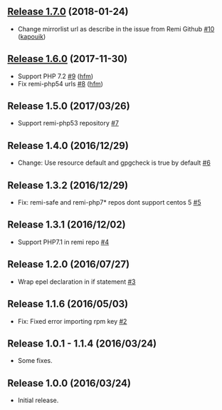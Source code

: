 ## [Release 1.7.0](https://github.com/hfm/puppet-remi/compare/v1.6.0...v1.7.0) (2018-01-24)

* Change mirrorlist url as describe in the issue from Remi Github [#10](https://github.com/hfm/puppet-remi/pull/10) ([kapouik](https://github.com/kapouik))

## [Release 1.6.0](https://github.com/hfm/puppet-remi/compare/v1.5.0...v1.6.0) (2017-11-30)

* Support PHP 7.2 [#9](https://github.com/hfm/puppet-remi/pull/9) ([hfm](https://github.com/hfm))
* Fix remi-php54 urls [#8](https://github.com/hfm/puppet-remi/pull/8) ([hfm](https://github.com/hfm))

Release 1.5.0 (2017/03/26)
---

- Support remi-php53 repository [#7](https://github.com/hfm/puppet-remi/pull/7)

Release 1.4.0 (2016/12/29)
---

- Change: Use resource default and gpgcheck is true by default [#6](https://github.com/hfm/puppet-remi/pull/6)

Release 1.3.2 (2016/12/29)
---

- Fix: remi-safe and remi-php7\* repos dont support centos 5 [#5](https://github.com/hfm/puppet-remi/pull/5)

Release 1.3.1 (2016/12/02)
---

- Support PHP7.1 in remi repo [#4](https://github.com/hfm/puppet-remi/pull/4)

Release 1.2.0 (2016/07/27)
---

- Wrap epel declaration in if statement [#3](https://github.com/hfm/puppet-remi/pull/3)

Release 1.1.6 (2016/05/03)
---

- Fix: Fixed error importing rpm key [#2](https://github.com/hfm/puppet-remi/pull/2)

Release 1.0.1 - 1.1.4 (2016/03/24)
---

- Some fixes.

Release 1.0.0 (2016/03/24)
---

- Initial release.

